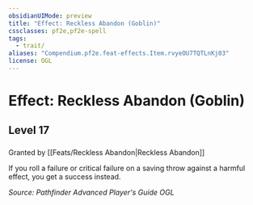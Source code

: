 ```yaml
---
obsidianUIMode: preview
title: "Effect: Reckless Abandon (Goblin)"
cssclasses: pf2e,pf2e-spell
tags:
  - trait/
aliases: "Compendium.pf2e.feat-effects.Item.rvyeOU7TQTLnKj03"
license: OGL
---
```

# Effect: Reckless Abandon (Goblin)
## Level 17
### 






Granted by [[Feats/Reckless Abandon|Reckless Abandon]]

If you roll a failure or critical failure on a saving throw against a harmful effect, you get a success instead.

*Source: Pathfinder Advanced Player's Guide*
*OGL*